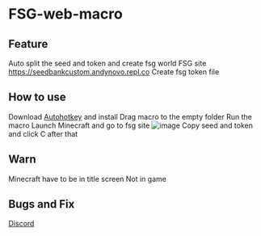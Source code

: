 # FSG-web-macro
## Feature
Auto split the seed and token and create fsg world 
FSG site https://seedbankcustom.andynovo.repl.co
Create fsg token file
## How to use
Download [Autohotkey](autohotkey.com) and install
Drag macro to the empty folder
Run the macro
Launch Minecraft and go to fsg site
![image](https://user-images.githubusercontent.com/95404564/195352834-e46ca8e9-af25-4216-a90a-bf6a5e6d805a.png)
Copy seed and token and click C after that
## Warn
Minecraft have to be in title screen
Not in game
## Bugs and Fix
[Discord](https://discord.gg/4sXKY8RJqd)
